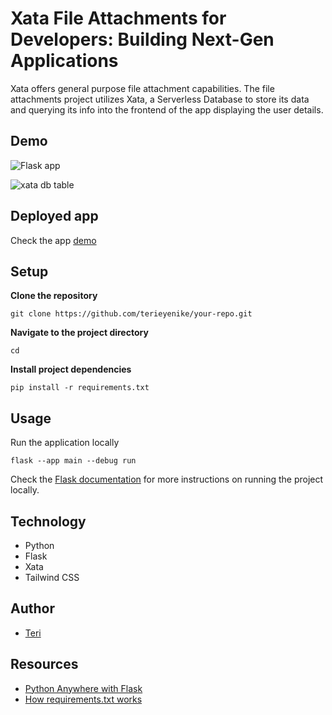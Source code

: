 # Xata File Attachments for Developers: Building Next-Gen Applications

Xata offers general purpose file attachment capabilities. The file attachments project utilizes Xata, a Serverless Database to store its data and querying its info into the frontend of the app displaying the user details.

## Demo

![Flask app](https://github.com/Terieyenike/pangea-notes-react-authn/assets/25850598/e612681d-885d-4e61-a56d-3a3200dbe161)

![xata db table](https://github.com/Terieyenike/pangea-notes-react-authn/assets/25850598/f648a810-be73-429b-9af5-4bbc106ee00f)

## Deployed app

Check the app [demo](#)

## Setup

**Clone the repository**

```
git clone https://github.com/terieyenike/your-repo.git
```

**Navigate to the project directory**

```
cd
```

**Install project dependencies**

```
pip install -r requirements.txt
```

## Usage

Run the application locally

```
flask --app main --debug run
```

Check the [Flask documentation](https://flask.palletsprojects.com/en/3.0.x/quickstart/) for more instructions on running the project locally.


## Technology

- Python
- Flask
- Xata
- Tailwind CSS

## Author

- [Teri](https://twitter.com/terieyenike)

## Resources

- [Python Anywhere with Flask](https://help.pythonanywhere.com/pages/Flask/)
- [How requirements.txt works](https://www.idkrtm.com/what-is-the-python-requirements-txt/)
